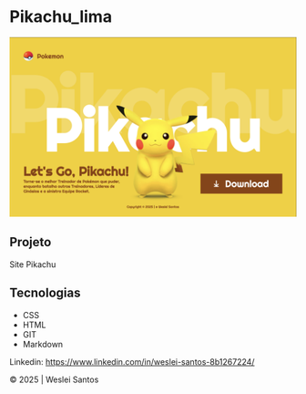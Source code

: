# Pikachu_lima

![](Pikachu.desktop.png)

## Projeto
Site Pikachu

## Tecnologias
* CSS
* HTML
* GIT
* Markdown

Linkedin: https://www.linkedin.com/in/weslei-santos-8b1267224/

&copy; 2025 | Weslei Santos